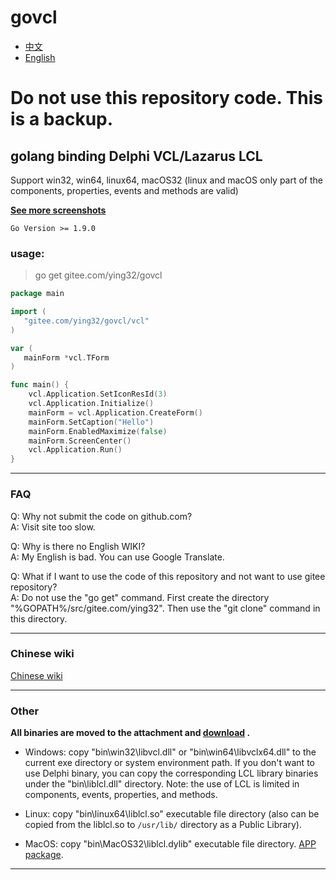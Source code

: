 # govcl

* [中文](https://github.com/ying32/govcl/blob/master/README_Zh-CN.md)   
* [English](https://github.com/ying32/govcl/blob/master/README.md)   


# Do not use this repository code. This is a backup.  

## golang binding Delphi VCL/Lazarus LCL

Support win32, win64, linux64, macOS32 (linux and macOS only part of the components, properties, events and methods are valid)    

**[See more screenshots](https://github.com/ying32/govcl/tree/master/Screenshot)**  


`Go Version >= 1.9.0`  

### usage: 

> go get gitee.com/ying32/govcl    

```go
package main

import (
   "gitee.com/ying32/govcl/vcl"
)

var (
   mainForm *vcl.TForm
)

func main() {
    vcl.Application.SetIconResId(3)
    vcl.Application.Initialize()
    mainForm = vcl.Application.CreateForm()
    mainForm.SetCaption("Hello")
    mainForm.EnabledMaximize(false)
    mainForm.ScreenCenter()
    vcl.Application.Run()
}

```
---   
### FAQ

Q: Why not submit the code on github.com?  
A: Visit site too slow.  


Q: Why is there no English WIKI?   
A: My English is bad. You can use Google Translate.    


Q:  What if I want to use the code of this repository and not want to use gitee repository?  
A:  Do not use the "go get" command. First create the directory "%GOPATH%/src/gitee.com/ying32". Then use the "git clone" command in this directory.  

---  
### Chinese wiki  

[Chinese wiki](https://gitee.com/ying32/govcl/wikis/pages)  


---  
### Other 

**All binaries are moved to the attachment and [download](https://gitee.com/ying32/govcl/attach_files) .**   

* Windows: copy "bin\win32\libvcl.dll" or "bin\win64\libvclx64.dll" to the current exe directory or system environment path. If you don't want to use Delphi binary, you can copy the corresponding LCL library binaries under the "bin\liblcl.dll\" directory. Note: the use of LCL is limited in components, events, properties, and methods.

* Linux: copy "bin\linux64\liblcl.so" executable file directory (also can be copied from the liblcl.so to `/usr/lib/` directory as a Public Library).

* MacOS: copy "bin\MacOS32\liblcl.dylib" executable file directory. [APP package](https://gitee.com/ying32/govcl/wikis/pages?title=APP%E6%89%93%E5%8C%85&parent=FAQ%2FMac-OS).

---  
